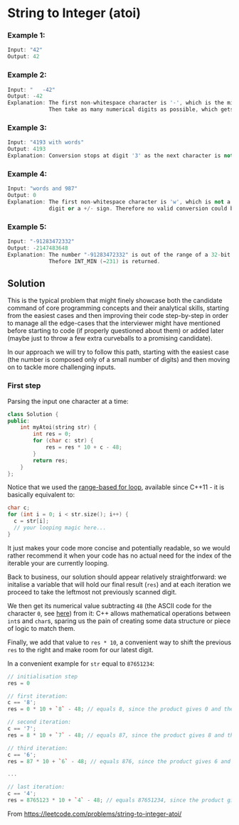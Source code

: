 # String to Integer (atoi)

### Example 1:

```cpp
Input: "42"
Output: 42
```

### Example 2:

```cpp
Input: "   -42"
Output: -42
Explanation: The first non-whitespace character is '-', which is the minus sign.
             Then take as many numerical digits as possible, which gets 42.
```

### Example 3:

```cpp
Input: "4193 with words"
Output: 4193
Explanation: Conversion stops at digit '3' as the next character is not a numerical digit.
```

### Example 4:

```cpp
Input: "words and 987"
Output: 0
Explanation: The first non-whitespace character is 'w', which is not a numerical 
             digit or a +/- sign. Therefore no valid conversion could be performed.
```

### Example 5:

```cpp
Input: "-91283472332"
Output: -2147483648
Explanation: The number "-91283472332" is out of the range of a 32-bit signed integer.
             Thefore INT_MIN (−231) is returned.
```

## Solution

This is the typical problem that might finely showcase both the candidate command of core programming concepts and their analytical skills, starting from the easiest cases and then improving their code step-by-step in order to manage all the edge-cases that the interviewer might have mentioned before starting to code (if properly questioned about them) or added later (maybe just to throw a few extra curveballs to a promising candidate).

In our approach we will try to follow this path, starting with the easiest case (the number is composed only of a small number of digits) and then moving on to tackle more challenging inputs.

### First step

Parsing the input one character at a time:

```cpp
class Solution {
public:
    int myAtoi(string str) {
        int res = 0;
        for (char c: str) {
            res = res * 10 + c - 48;
        }
        return res;
    }
};
```

Notice that we used the [range-based for loop](https://en.cppreference.com/w/cpp/language/range-for), available since C++11 - it is basically equivalent to:

```cpp
char c;
for (int i = 0; i < str.size(); i++) {
  c = str[i];
  // your looping magic here...
}
```

It just makes your code more concise and potentially readable, so we would rather recommend it when your code has no actual need for the index of the iterable your are currently looping.

Back to business, our solution should appear relatively straightforward: we initalise a variable that will hold our final result (`res`) and at each iteration we proceed to take the leftmost not previously scanned digit.

We then get its numerical value subtracting `48` (the ASCII code for the character `0`, see [here](https://en.wikipedia.org/wiki/ASCII#Printable_characters)) from it: C++ allows mathematical operations between `int`s and `char`s, sparing us the pain of creating some data structure or piece of logic to match them.

Finally, we add that value to `res * 10`, a convenient way to shift the previous `res` to the right and make room for our latest digit.

In a convenient example for `str` equal to `87651234`:

```cpp
// initialisation step
res = 0

// first iteration:
c == '8';
res = 0 * 10 + `8` - 48; // equals 8, since the product gives 0 and the value of c in ASCII code is 56

// second iteration:
c == '7';
res = 8 * 10 + `7` - 48; // equals 87, since the product gives 8 and the value of c in ASCII code is 55

// third iteration:
c == '6';
res = 87 * 10 + `6` - 48; // equals 876, since the product gives 6 and the value of c in ASCII code is 54

...

// last iteration:
c == '4';
res = 8765123 * 10 + `4` - 48; // equals 87651234, since the product gives 4 and the value of c in ASCII code is 52
```

From https://leetcode.com/problems/string-to-integer-atoi/
